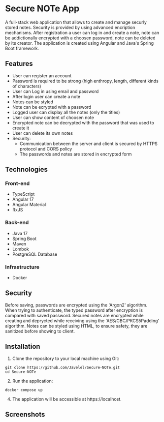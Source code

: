 # Secure NOTe App
A full-stack web application that allows to create and manage securly stored notes. Security is provided by using advanced encription mechanisms.
After registration a user can log in and create a note, note can be addictionally encrypted with a choosen password, note can be deleted by its creator.
The application is created using Angular and Java's Spring Boot framework.

## Features
- User can register an account
- Password is required to be strong (high enthropy, length, different kinds of characters)
- User can Log in using email and password
- After login user can create a note
- Notes can be styled
- Note can be ecrypted with a password
- Logged user can display all the notes (only the titles)
- User can show content of choosen note
- Encrypted note can be decrypted with the password that was used to create it
- User can delete its own notes
- Security:
  - Communication between the server and client is secured by HTTPS protocol and CORS policy
  - The passwords and notes are stored in encrypted form
 
## Technologies
### Front-end
- TypeScript
- Angular 17
- Angular Material
- RxJS
### Back-end
- Java 17
- Spring Boot
- Maven
- Lombok
- PostgreSQL Database
### Infrastructure
- Docker

## Security
Before saving, passwords are encrypted using the 'Argon2' algorithm.
When trying to authenticate, the typed password after encryption is compared with saved password.
Secured notes are encrypted while creating and deprycted while receiving using the 'AES/CBC/PKCS5Padding' algorithm.
Notes can be styled using HTML, to ensure safety, they are sanitized before showing to client.

## Installation
1. Clone the repository to your local machine using Git:
```
git clone https://github.com/Javelel/Secure-NOTe.git
cd Secure-NOTe
```
2. Run the application:
```
docker compose up
```
4. The application will be accessible at https://localhost.

## Screenshots
